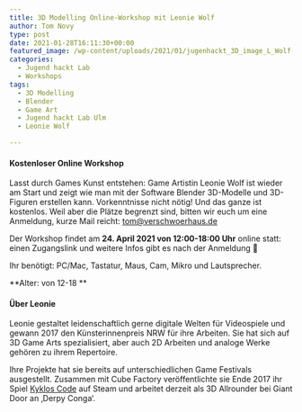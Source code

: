 ```yaml
---
title: 3D Modelling Online-Workshop mit Leonie Wolf
author: Tom Novy
type: post
date: 2021-01-28T16:11:30+00:00
featured_image: /wp-content/uploads/2021/01/jugenhackt_3D_image_L_Wolf-e1611849071157.png
categories:
  - Jugend hackt Lab
  - Workshops
tags:
  - 3D Modelling
  - Blender
  - Game Art
  - Jugend hackt Lab Ulm
  - Leonie Wolf

---
```

#### Kostenloser Online Workshop

Lasst durch Games Kunst entstehen: Game Artistin Leonie Wolf ist wieder am Start und zeigt wie man mit der Software Blender 3D-Modelle und 3D-Figuren erstellen kann. Vorkenntnisse nicht nötig! Und das ganze ist kostenlos. Weil aber die Plätze begrenzt sind, bitten wir euch um eine Anmeldung, kurze Mail reicht: <tom@verschwoerhaus.de>

Der Workshop findet am **24. April 2021 von 12:00-18:00 Uhr** online statt: einen Zugangslink und weitere Infos gibt es nach der Anmeldung 🙂

Ihr benötigt: PC/Mac, Tastatur, Maus, Cam, Mikro und Lautsprecher.

**Alter: von 12-18 **

#### Über Leonie

Leonie gestaltet leidenschaftlich gerne digitale Welten für Videospiele und gewann 2017 den Künsterinnenpreis NRW für ihre Arbeiten. Sie hat sich auf 3D Game Arts spezialisiert, aber auch 2D Arbeiten und analoge Werke gehören zu ihrem Repertoire.

Ihre Projekte hat sie bereits auf unterschiedlichen Game Festivals ausgestellt. Zusammen mit Cube Factory veröffentlichte sie Ende 2017 ihr Spiel [Kyklos Code][1] auf Steam und arbeitet derzeit als 3D Allrounder bei Giant Door an &#8218;Derpy Conga&#8216;.

 [1]: http://kyklos-code.ga/?i=1